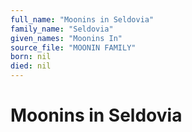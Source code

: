 ```yaml
---
full_name: "Moonins in Seldovia"
family_name: "Seldovia"
given_names: "Moonins In"
source_file: "MOONIN FAMILY"
born: nil
died: nil
---
```

# Moonins in Seldovia

